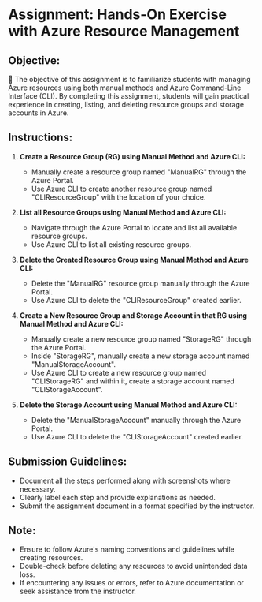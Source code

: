 # Assignment: Hands-On Exercise with Azure Resource Management

## Objective:
🎯 The objective of this assignment is to familiarize students with managing Azure resources using both manual methods and Azure Command-Line Interface (CLI). By completing this assignment, students will gain practical experience in creating, listing, and deleting resource groups and storage accounts in Azure.

## Instructions:

1. **Create a Resource Group (RG) using Manual Method and Azure CLI:**
   - Manually create a resource group named "ManualRG" through the Azure Portal.
   - Use Azure CLI to create another resource group named "CLIResourceGroup" with the location of your choice.

2. **List all Resource Groups using Manual Method and Azure CLI:**
   - Navigate through the Azure Portal to locate and list all available resource groups.
   - Use Azure CLI to list all existing resource groups.

3. **Delete the Created Resource Group using Manual Method and Azure CLI:**
   - Delete the "ManualRG" resource group manually through the Azure Portal.
   - Use Azure CLI to delete the "CLIResourceGroup" created earlier.

4. **Create a New Resource Group and Storage Account in that RG using Manual Method and Azure CLI:**
   - Manually create a new resource group named "StorageRG" through the Azure Portal.
   - Inside "StorageRG", manually create a new storage account named "ManualStorageAccount".
   - Use Azure CLI to create a new resource group named "CLIStorageRG" and within it, create a storage account named "CLIStorageAccount".

5. **Delete the Storage Account using Manual Method and Azure CLI:**
   - Delete the "ManualStorageAccount" manually through the Azure Portal.
   - Use Azure CLI to delete the "CLIStorageAccount" created earlier.

## Submission Guidelines:
- Document all the steps performed along with screenshots where necessary.
- Clearly label each step and provide explanations as needed.
- Submit the assignment document in a format specified by the instructor.

## Note:
- Ensure to follow Azure's naming conventions and guidelines while creating resources.
- Double-check before deleting any resources to avoid unintended data loss.
- If encountering any issues or errors, refer to Azure documentation or seek assistance from the instructor.